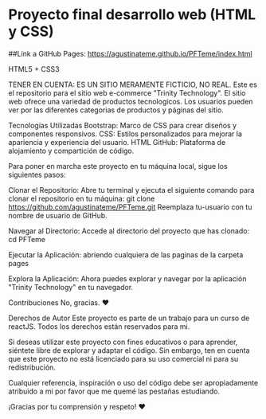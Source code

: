 # Proyecto final desarrollo web (HTML y CSS)

##Link a GitHub Pages: https://agustinateme.github.io/PFTeme/index.html

HTML5 + CSS3

TENER EN CUENTA: ES UN SITIO MERAMENTE FICTICIO, NO REAL. Este es el repositorio para el sitio web e-commerce "Trinity Technology". El sitio web ofrece una variedad de productos tecnologicos. Los usuarios pueden ver por las diferentes categorias de productos y páginas del sitio.

Tecnologías Utilizadas Bootstrap: Marco de CSS para crear diseños y componentes responsivos. 
CSS: Estilos personalizados para mejorar la apariencia y experiencia del usuario. 
HTML 
GitHub: Plataforma de alojamiento y compartición de código.

Para poner en marcha este proyecto en tu máquina local, sigue los siguientes pasos:

Clonar el Repositorio: Abre tu terminal y ejecuta el siguiente comando para clonar el repositorio en tu máquina: git clone https://github.com/agustinateme/PFTeme.git
Reemplaza tu-usuario con tu nombre de usuario de GitHub.

Navegar al Directorio: Accede al directorio del proyecto que has clonado: cd PFTeme

Ejecutar la Aplicación: abriendo cualquiera de las paginas de la carpeta pages

Explora la Aplicación: Ahora puedes explorar y navegar por la aplicación "Trinity Technology" en tu navegador. 

Contribuciones No, gracias. ❤

Derechos de Autor Este proyecto es parte de un trabajo para un curso de reactJS. Todos los derechos están reservados para mi.

Si deseas utilizar este proyecto con fines educativos o para aprender, siéntete libre de explorar y adaptar el código. Sin embargo, ten en cuenta que este proyecto no está licenciado para su uso comercial ni para su redistribución.

Cualquier referencia, inspiración o uso del código debe ser apropiadamente atribuido a mi por favor que me quemé las pestañas estudiando.

¡Gracias por tu comprensión y respeto! ❤
